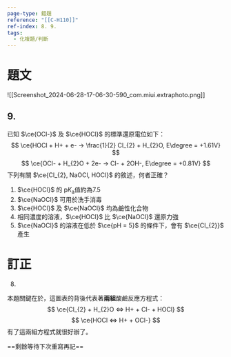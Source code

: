 ```yaml
---
page-type: 錯題
reference: "[[C-H110]]"
ref-index: 8. 9.
tags:
  - 化複題/判斷
---
```

# 題文
![[Screenshot_2024-06-28-17-06-30-590_com.miui.extraphoto.png]]
## 9.
已知 $\ce{OCl-}$ 及 $\ce{HOCl}$ 的標準還原電位如下：
$$
\ce{HOCl + H+ + e- -> \frac{1}{2} Cl_{2} + H_{2}O, E\degree = +1.61V}
$$
$$
\ce{OCl- + H_{2}O + 2e- -> Cl- + 2OH-, E\degree = +0.81V}
$$
下列有關 $\ce{Cl_{2}, NaOCl, HOCl}$ 的敘述，何者正確？
1. $\ce{HOCl}$ 的 $\text{p}K_\text{a}$值約為7.5
2. $\ce{NaOCl}$ 可用於洗手消毒
3. $\ce{HOCl}$ 及 $\ce{NaOCl}$ 均為鹼性化合物
4. 相同濃度的溶液，$\ce{HOCl}$ 比 $\ce{NaOCl}$ 還原力強
5. $\ce{NaOCl}$ 的溶液在低於 $\ce{pH = 5}$ 的條件下，會有 $\ce{Cl_{2}}$ 產生
# 訂正
8.
本題關鍵在於，這圖表的背後代表著**兩組**酸鹼反應方程式：
$$
\ce{Cl_{2} + H_{2}O <=> H+ + Cl- + HOCl}
$$
$$
\ce{HOCl <=> H+ + OCl-}
$$
有了這兩組方程式就很好辦了。

==剩餘等待下次重寫再記==
